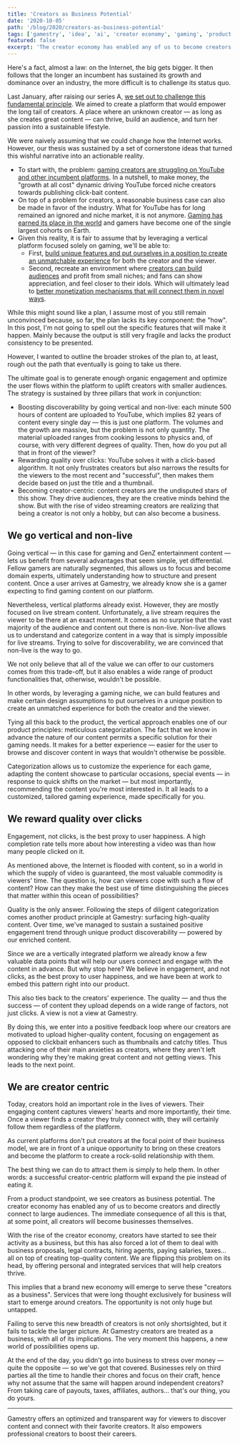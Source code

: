 ```yaml
---
title: 'Creators as Business Potential'
date: '2020-10-05'
path: '/blog/2020/creators-as-business-potential'
tags: ['gamestry', 'idea', 'ai', 'creator economy', 'gaming', 'product']
featured: false
excerpt: 'The creator economy has enabled any of us to become creators and directly connect to large audiences. The immediate consequence of all this is that, at some point, all creators will become business themselves.'
---
```


Here's a fact, almost a law: on the Internet, the big gets bigger. It then follows that the longer an incumbent has sustained its growth and dominance over an industry, the more difficult is to challenge its status quo.

Last January, after raising our series A, [we set out to challenge this fundamental principle](/blog/2020/what-gamestry-is-about). We aimed to create a platform that would empower the long tail of creators. A place where an unknown creator — as long as she creates great content — can thrive, build an audience, and turn her passion into a sustainable lifestyle.

We were naively assuming that we could change how the Internet works. However, our thesis was sustained by a set of cornerstone ideas that turned this wishful narrative into an actionable reality.

- To start with, the problem: [gaming creators are struggling on YouTube and other incumbent platforms](/blog/2020/creators-are-struggling). In a nutshell, to make money, the "growth at all cost" dynamic driving YouTube forced niche creators towards publishing click-bait content.
- On top of a problem for creators, a reasonable business case can also be made in favor of the industry. What for YouTube has for long remained an ignored and niche market, it is not anymore. [Gaming has earned its place in the world](/blog/2020/empowering-creators) and gamers have become one of the single largest cohorts on Earth.
- Given this reality, it is fair to assume that by leveraging a vertical platform focused solely on gaming, we'll be able to:
  - First, [build unique features and put ourselves in a position to create an unmatchable experience](/blog/2020/attracting-and-retaining-creators) for both the creator and the viewer.
  - Second, recreate an environment where [creators can build audiences](/blog/2020/audience) and profit from small niches; and fans can show appreciation, and feel closer to their idols. Which will ultimately lead to [better monetization mechanisms that will connect them in novel ways](/blog/2020/youtube-wont-work).

While this might sound like a plan, I assume most of you still remain unconvinced because, so far, the plan lacks its key component: the "how". In this post, I'm not going to spell out the specific features that will make it happen. Mainly because the output is still very fragile and lacks the product consistency to be presented.

However, I wanted to outline the broader strokes of the plan to, at least, rough out the path that eventually is going to take us there.

The ultimate goal is to generate enough organic engagement and optimize the user flows within the platform to uplift creators with smaller audiences. The strategy is sustained by three pillars that work in conjunction:

- Boosting discoverability by going vertical and non-live: each minute 500 hours of content are uploaded to YouTube, which implies 82 years of content every single day — this is just one platform. The volumes and the growth are massive, but the problem is not only quantity. The material uploaded ranges from cooking lessons to physics and, of course, with very different degrees of quality. Then, how do you put all that in front of the viewer?
- Rewarding quality over clicks: YouTube solves it with a click-based algorithm. It not only frustrates creators but also narrows the results for the viewers to the most recent and "successful", then makes them decide based on just the title and a thumbnail.
- Becoming creator-centric: content creators are the undisputed stars of this show. They drive audiences, they are the creative minds behind the show. But with the rise of video streaming creators are realizing that being a creator is not only a hobby, but can also become a business.

## We go vertical and non-live

Going vertical — in this case for gaming and GenZ entertainment content — lets us benefit from several advantages that seem simple, yet differential. Fellow gamers are naturally segmented, this allows us to focus and become domain experts, ultimately understanding how to structure and present content. Once a user arrives at Gamestry, we already know she is a gamer expecting to find gaming content on our platform.

Nevertheless, vertical platforms already exist. However, they are mostly focused on live stream content. Unfortunately, a live stream requires the viewer to be there at an exact moment. It comes as no surprise that the vast majority of the audience and content out there is non-live.
Non-live allows us to understand and categorize content in a way that is simply impossible for live streams. Trying to solve for discoverability, we are convinced that non-live is the way to go.

We not only believe that all of the value we can offer to our customers comes from this trade-off, but it also enables a wide range of product functionalities that, otherwise, wouldn't be possible.

In other words, by leveraging a gaming niche, we can build features and make certain design assumptions to put ourselves in a unique position to create an unmatched experience for both the creator and the viewer.

Tying all this back to the product, the vertical approach enables one of our product principles: meticulous categorization. The fact that we know in advance the nature of our content permits a specific solution for their gaming needs. It makes for a better experience — easier for the user to browse and discover content in ways that wouldn't otherwise be possible.

Categorization allows us to customize the experience for each game, adapting the content showcase to particular occasions, special events — in response to quick shifts on the market — but most importantly, recommending the content you're most interested in. It all leads to a customized, tailored gaming experience, made specifically for you.

## We reward quality over clicks

Engagement, not clicks, is the best proxy to user happiness. A high completion rate tells more about how interesting a video was than how many people clicked on it.

As mentioned above, the Internet is flooded with content, so in a world in which the supply of video is guaranteed, the most valuable commodity is viewers' time. The question is, how can viewers cope with such a flow of content? How can they make the best use of time distinguishing the pieces that matter within this ocean of possibilities?

Quality is the only answer. Following the steps of diligent categorization comes another product principle at Gamestry: surfacing high-quality content. Over time, we've managed to sustain a sustained positive engagement trend through unique product discoverability — powered by our enriched content.

Since we are a vertically integrated platform we already know a few valuable data points that will help our users connect and engage with the content in advance. But why stop here? We believe in engagement, and not clicks, as the best proxy to user happiness, and we have been at work to embed this pattern right into our product.

This also ties back to the creators' experience. The quality — and thus the success — of content they upload depends on a wide range of factors, not just clicks. A view is not a view at Gamestry.

By doing this, we enter into a positive feedback loop where our creators are motivated to upload higher-quality content, focusing on engagement as opposed to clickbait enhancers such as thumbnails and catchy titles. Thus attacking one of their main anxieties as creators, where they aren't left wondering why they're making great content and not getting views. This leads to the next point.

## We are creator centric

Today, creators hold an important role in the lives of viewers. Their engaging content captures viewers' hearts and more importantly, their time. Once a viewer finds a creator they truly connect with, they will certainly follow them regardless of the platform.

As current platforms don't put creators at the focal point of their business model, we are in front of a unique opportunity to bring on these creators and become the platform to create a rock-solid relationship with them.

The best thing we can do to attract them is simply to help them. In other words: a successful creator-centric platform will expand the pie instead of eating it.

From a product standpoint, we see creators as business potential. The creator economy has enabled any of us to become creators and directly connect to large audiences. The immediate consequence of all this is that, at some point, all creators will become businesses themselves.

With the rise of the creator economy, creators have started to see their activity as a business, but this has also forced a lot of them to deal with business proposals, legal contracts, hiring agents, paying salaries, taxes... all on top of creating top-quality content. We are flipping this problem on its head, by offering personal and integrated services that will help creators thrive.

This implies that a brand new economy will emerge to serve these "creators as a business". Services that were long thought exclusively for business will start to emerge around creators. The opportunity is not only huge but untapped.

Failing to serve this new breadth of creators is not only shortsighted, but it fails to tackle the larger picture. At Gamestry creators are treated as a business, with all of its implications. The very moment this happens, a new world of possibilities opens up.

At the end of the day, you didn't go into business to stress over money — quite the opposite — so we've got that covered. Businesses rely on third parties all the time to handle their chores and focus on their craft, hence why not assume that the same will happen around independent creators? From taking care of payouts, taxes, affiliates, authors… that's our thing, you do yours.

---

Gamestry offers an optimized and transparent way for viewers to discover content and connect with their favorite creators. It also empowers professional creators to boost their careers.
